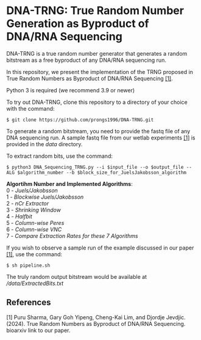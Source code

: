 # DNA-TRNG: True Random Number Generation as Byproduct of DNA/RNA Sequencing

DNA-TRNG is a true random number generator that generates a random bitstream as a free byproduct of any DNA/RNA sequencing run.

In this repository, we present the implementation of the TRNG proposed in True Random Numbers as Byproduct of DNA/RNA Sequencing [[1]](#1). 

Python 3 is required (we recommend 3.9 or newer)


To try out DNA-TRNG, clone this repository to a directory of your choice with the command:

```shell
$ git clone https://github.com/prongs1996/DNA-TRNG.git
```

To generate a random bitstream, you need to provide the fastq file of any DNA sequencing run. A sample fastq file from our wetlab experiments [[1]](#1) is provided in the *data* directory.

To extract random bits, use the command:
```shell
$ python3 DNA_Sequencing_TRNG.py --i $input_file --o $output_file --ALG $algorithm_number --b $block_size_for_JuelsJakobsson_algorithm
```
**Algortihm Number and Implemented Algorithms**: <br>
        0 - *Juels/Jakobsson* <br>
        1 - *Blockwise Juels/Jakobsson* <br>
        2 - *nCr Extractor* <br>
        3 - *Shrinking Window* <br>
        4 - *Halfbit* <br>
        5 - *Column-wise Peres* <br>
        6 - *Column-wise VNC* <br>
        7 - *Compare Extraction Rates for these 7 Algorithms* <br>


If you wish to observe a sample run of the example discussed in our paper [[1]](#1), use the command:

```shell
$ sh pipeline.sh
```

The truly random output bitstream would be available at */data/ExtractedBits.txt*


## References
<a id="1">[1]</a> 
Puru Sharma, Gary Goh Yipeng, Cheng-Kai Lim, and Djordje Jevdjic. (2024). 
True Random Numbers as Byproduct of DNA/RNA Sequencing. 
bioarxiv link to our paper.
